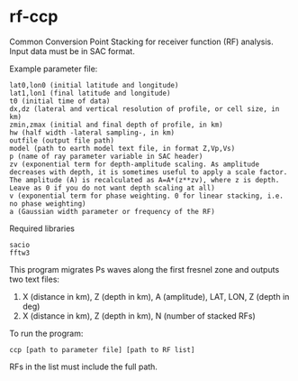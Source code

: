 # rf-ccp
Common Conversion Point Stacking for receiver function (RF) analysis. Input data must be in SAC format.

Example parameter file:

    lat0,lon0 (initial latitude and longitude)
    lat1,lon1 (final latitude and longitude)
    t0 (initial time of data)
    dx,dz (lateral and vertical resolution of profile, or cell size, in km)
    zmin,zmax (initial and final depth of profile, in km)
    hw (half width -lateral sampling-, in km)
    outfile (output file path)
    model (path to earth model text file, in format Z,Vp,Vs)
    p (name of ray parameter variable in SAC header)
    zv (exponential term for depth-amplitude scaling. As amplitude decreases with depth, it is sometimes useful to apply a scale factor. The amplitude (A) is recalculated as A=A*(z**zv), where z is depth. Leave as 0 if you do not want depth scaling at all)
    v (exponential term for phase weighting. 0 for linear stacking, i.e. no phase weighting)
    a (Gaussian width parameter or frequency of the RF)
    
Required libraries

    sacio
    fftw3
    
This program migrates Ps waves along the first fresnel zone and outputs two text files:
1) X (distance in km), Z (depth in km), A (amplitude), LAT, LON, Z (depth in deg)
2) X (distance in km), Z (depth in km), N (number of stacked RFs)

To run the program:

    ccp [path to parameter file] [path to RF list]
    
RFs in the list must include the full path.
